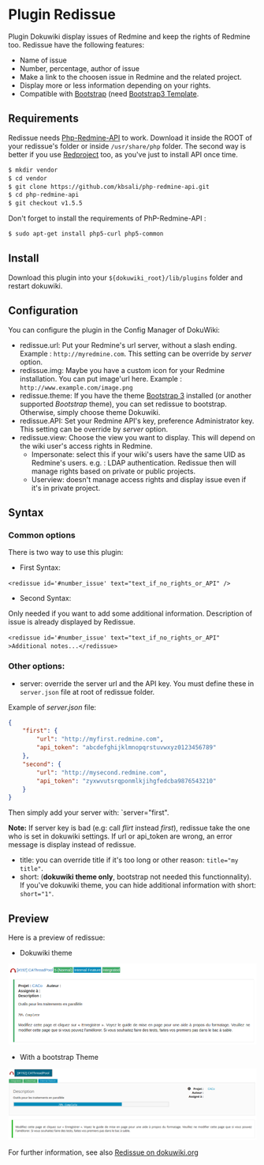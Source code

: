 # Plugin Redissue

Plugin Dokuwiki display issues of Redmine and keep the rights of Redmine too. Redissue have the following features:

* Name of issue
* Number, percentage, author of issue
* Make a link to the choosen issue in Redmine and the related project.
* Display more or less information depending on your rights.
* Compatible with [Bootstrap](http://getbootstrap.com/) (need [Bootstrap3 Template](https://github.com/LotarProject/dokuwiki-template-bootstrap3/).

## Requirements

Redissue needs [Php-Redmine-API](https://github.com/kbsali/php-redmine-api) to work. Download it inside the ROOT of your redissue's folder or inside ``/usr/share/php`` folder. The second way is better if you use [Redproject](https://www.dokuwiki.org/plugin:redissue) too, as you've just to install API once time.

```bash
$ mkdir vendor
$ cd vendor
$ git clone https://github.com/kbsali/php-redmine-api.git
$ cd php-redmine-api
$ git checkout v1.5.5
```

Don't forget to install the requirements of PhP-Redmine-API :

```bash
$ sudo apt-get install php5-curl php5-common
```

## Install

Download this plugin into your ``${dokuwiki_root}/lib/plugins`` folder and restart dokuwiki.

## Configuration

You can configure the plugin in the Config Manager of DokuWiki:

* redissue.url: Put your Redmine's url server, without a slash ending. Example : ``http://myredmine.com``. This setting can be override by _server_ option.
* redissue.img: Maybe you have a custom icon for your Redmine installation. You can put image'url here. Example : ``http://www.example.com/image.png``
* redissue.theme: If you have the theme [Bootstrap 3](https://www.dokuwiki.org/template:bootstrap3) installed (or another supported _Bootstrap_ theme), you can set redissue to bootstrap. Otherwise, simply choose theme Dokuwiki.
* redissue.API: Set your Redmine API's key, preference Administrator key. This setting can be override by _server_ option.
* redissue.view: Choose the view you want to display. This will depend on the wiki user's access rights in Redmine.
  * Impersonate: select this if your wiki's users have the same UID as Redmine's users. e.g. : LDAP authentication. Redissue then will manage rights based on private or public projects.
  * Userview: doesn't manage access rights and display issue even if it's in private project.

## Syntax

### Common options

There is two way to use this plugin:

* First Syntax:

``<redissue id='#number_issue' text="text_if_no_rights_or_API" /> ``

* Second Syntax:

Only needed if you want to add some additional information. Description of issue is already displayed by Redissue.

``<redissue id='#number_issue' text="text_if_no_rights_or_API" >Additional notes...</redissue>``

### Other options:

* server: override the server url and the API key. You must define these in `server.json` file at root of redissue folder.

Example of _server.json_ file:

```json
{
    "first": {
        "url": "http://myfirst.redmine.com",
        "api_token": "abcdefghijklmnopqrstuvwxyz0123456789"
    },
    "second": {
        "url": "http://mysecond.redmine.com",
        "api_token": "zyxwvutsrqponmlkjihgfedcba9876543210"
    }
}
```

Then simply add your server with: `server="first".

**Note:** If server key is bad (e.g: call _flirt_ instead _first_), redissue take the one who is set in dokuwiki settings. If url or api_token are wrong, an error message is display instead of redissue.

* title: you can override title if it's too long or other reason: `title="my title"`.
* short: (**dokuwiki theme only**, bootstrap not needed this functionnality). If you've dokuwiki theme, you can hide additional information with short: `short="1"`.

## Preview

Here is a preview of redissue:

* Dokuwiki theme

![Dokuwiki Theme](images/redissue_dokuwiki.png)

* With a bootstrap Theme

![Bootstrap Theme](images/redissue_bootstrap.png)

For further information, see also [Redissue on dokuwiki.org](https://www.dokuwiki.org/plugin:redissue)

